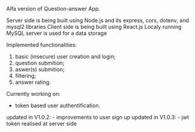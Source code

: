 Alfa version of Question-answer App.

Server side is being built using Node.js and its express, cors, dotenv, and mysql2 libraries
Client side is being built using React.js
Localy running MySQL server is used for a data storage

Implemented functionalities:

1. basic (insecure) user creation and login;
2. question submition;
3. aswer(s) submition;
4. filtering;
5. answer rating.

Currently working on:

-   token based user authentification.

updated in V1.0.2: - improvements to user sign up
updated in V1.0.3: - jwt token realised at server side
